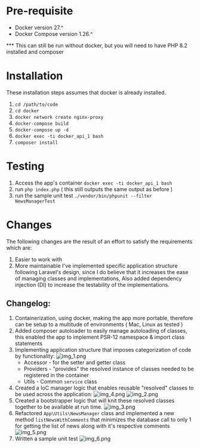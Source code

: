 # Pre-requisite

* Docker version 27.^
* Docker Compose version 1.26.^

*** This can still be run without docker, but you will need to have PHP 8.2 installed and composer

# Installation
These installation steps assumes that docker is already installed.

1. `cd /path/to/code` 
2. `cd docker`
3. `docker network create nginx-proxy`
4. `docker-compose build`
5. `docker-compose up -d`
6. `docker exec -ti docker_api_1 bash` 
7. `composer install`

# Testing
1. Access the app's container `docker exec -ti docker_api_1 bash`
2. run `php index.php` ( this still outputs the same output as before )
3. run the sample unit test `./vendor/bin/phpunit --filter NewsManagerTest`


# Changes
The following changes are the result of an effort to satisfy the requirements which are:
1. Easier to work with
2. More maintainable
I've implemented specific application structure following Laravel's design, since I do believe that it increases the ease of managing classes and implementations,
Also added dependency injection (DI) to increase the testability of the implementations.

## Changelog:
1. Containerization, using docker, making the app more portable, therefore can be setup to a multitude of environments ( Mac, Linux as tested )
2. Added composer autoloader to easily manage autoloading of classes, this enabled the app to implement PSR-12 namespace & import class statements
3. Implementing application structure that imposes categorization of code by functionality:
   ![img_1.png](img_1.png)
   * Accessor - for the setter and getter class
   * Providers - "provides" the resolved instance of classes needed to be registered in the container
   * Utils - Common `service` class
4. Created a IoC manager logic that enables reusable "resolved" classes to be used across the application:
    ![img_4.png](img_4.png)
    ![img_2.png](img_2.png)
5. Created a bootstrapper logic that will knit these resolved classes together to be available at run time.
    ![img_3.png](img_3.png)
5. Refactored `App\Utils\NewsManager` class and implemented a new method `listNewsWithComments` that minimizes the database call to only 1 for getting the list of news along with it's respective comments
![img_5.png](img_5.png)
6. Written a sample unit test
![img_6.png](img_6.png)